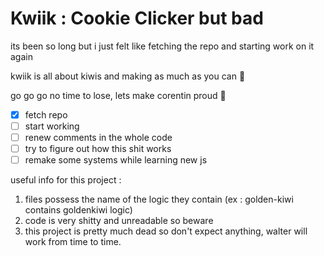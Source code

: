 # Kwiik : Cookie Clicker but bad
its been so long but i just felt like fetching the repo and starting work on it again

kwiik is all about kiwis and making as much as you can 🥝

go go go no time to lose, lets make corentin proud 💪

- [x] fetch repo
- [ ] start working
- [ ] renew comments in the whole code
- [ ] try to figure out how this shit works
- [ ] remake some systems while learning new js

useful info for this project :

1. files possess the name of the logic they contain (ex : golden-kiwi contains goldenkiwi logic)
2. code is very shitty and unreadable so beware
3. this project is pretty much dead so don't expect anything, walter will work from time to time.
